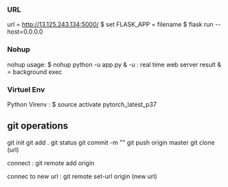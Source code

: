 ### URL ###

url = http://13.125.243.134:5000/
$ set FLASK_APP = filename
$ flask run --host=0.0.0.0

### Nohup ###

nohup usage:
$ nohup python -u app.py &
-u : real time web server result
& = background exec

### Virtuel Env ###

Python Virenv : 
$ source activate pytorch_latest_p37


## git operations ##

git init
git add .
git status
git commit -m ""
git push origin master
git clone (url)

connect : git remote add origin 

connec to new url : git remote set-url origin (new url)

